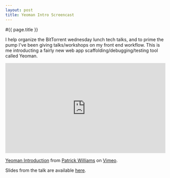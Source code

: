 ```yaml
---
layout: post
title: Yeoman Intro Screencast
---
```


#{{ page.title }}

I help organize the BitTorrent wednesday lunch tech talks, and to prime the pump I've been giving talks/workshops on my front end workflow. This is me introducting a fairly new web app scaffolding/debugging/testing tool called Yeoman.

<iframe src="http://player.vimeo.com/video/57642828" width="500" height="281" frameborder="0" webkitAllowFullScreen="allowfullscreen" mozallowfullscreen="allowfullscreen" allowfullscreen="allowfullscreen"> </iframe> <p><a href="http://vimeo.com/57642828">Yeoman Introduction</a> from <a href="http://vimeo.com/pwmckenna">Patrick Williams</a> on <a href="http://vimeo.com">Vimeo</a>.</p>

Slides from the talk are available [here](http://pwmckenna.github.com/talks/yeoman/).
